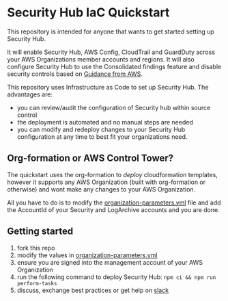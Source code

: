 # Security Hub IaC Quickstart

This repository is intended for anyone that wants to get started setting up Security Hub.

It will enable Security Hub, AWS Config, CloudTrail and GuardDuty across your AWS Organizations member accounts and regions.
It will also configure Security Hub to use the Consolidated findings feature and disable security controls based on [Guidance from AWS](https://docs.aws.amazon.com/securityhub/latest/userguide/controls-to-disable.html).

This repository uses Infrastructure as Code to set up Security Hub. The advantages are:
- you can review/audit the configuration of Security hub within source control
- the deployment is automated and no manual steps are needed
- you can modify and redeploy changes to your Security Hub configuration at any time to best fit your organizations need.

## Org-formation or AWS Control Tower?

The quickstart uses the org-formation to *deploy* cloudformation templates, however it supports any AWS Organization (built with org-formation or otherwise) and wont make any changes to your AWS Organization.

All you have to do is to modify the [organization-parameters.yml](./organization-parameters.yml) file and add the AccountId of your Security and LogArchive accounts and you are done.

## Getting started

1. fork this repo
2. modify the values in [organization-parameters.yml](./organization-parameters.yml)
3. ensure you are signed into the management account of your AWS Organization
4. run the following command to deploy Security Hub: `npm ci && npm run perform-tasks`
5. discuss, exchange best practices or get help on [slack](https://join.slack.com/t/org-formation/shared_invite/enQtOTA5NjM3Mzc4ODUwLTMxZjYxYzljZTE5YWUzODE2MTNmYjM5NTY5Nzc3MzljNjVlZGQ1ODEzZDgyMWVkMDg3Mzk1ZjQ1ZjM4MDhlOGM)